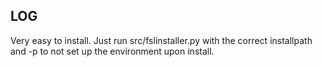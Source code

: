 LOG
---

Very easy to install. Just run src/fslinstaller.py with the correct installpath and -p to not set up the environment upon install. 
